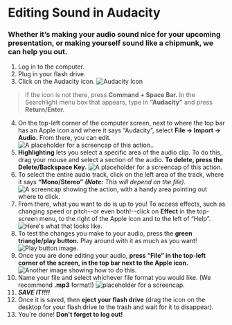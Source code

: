 # Editing Sound in Audacity
### Whether it’s making your audio sound nice for your upcoming presentation, or making yourself sound like a chipmunk, we can help you out.

1. Log in to the computer.
2. Plug in your flash drive.
3. Click on the Audacity icon. ![Audacity Icon](https://files.fosswire.com/2007/10/audacity.png)
>If the icon is not there, press __Command + Space Bar.__ In the Searchlight menu box that appears, type in __“Audacity”__ and press __Return/Enter.__
4. On the top-left corner of the computer screen, next to where the top bar has an Apple icon and where it says “Audacity”, select __File → Import → Audio.__ From there, you can edit.
![A placeholder for a screencap of this action.](https://drive.google.com/drive/folders/0B1ZEO2zLO2RxcEFWV2ZYclBXUGs).
5. **Highlighting** lets you select a specific area of the audio clip. To do this, drag your mouse and select a section of the audio. **To delete, press the Delete/Backspace Key.**
![A placeholder for a screencap of this action.](https://drive.google.com/file/d/0B1ZEO2zLO2RxbzdrbnJkQU5rTFE/view?usp=sharing)
6. To select the entire audio track, click on the left area of the track, where it says **“Mono/Stereo”** ***(Note:** This will depend on the file).*
![A screencap showing the action, with a handy area pointing out where to click.](https://drive.google.com/file/d/0B1ZEO2zLO2RxbmhReE9HR3V6MmM/view?usp=sharing)
7. From there, what you want to do is up to you! To access effects, such as changing speed or pitch--or even both!--click on **Effect** in the top-screen menu, to the right of the Apple icon and to the left of “Help”.
![Here's what that looks like.](https://drive.google.com/file/d/0B1ZEO2zLO2RxTDRIa0Zhd0wzc2M/view?usp=sharing)
8. To test the changes you make to your audio, press the **green triangle/play button.** Play around with it as much as you want!
![Play button image.](https://drive.google.com/file/d/0B1ZEO2zLO2RxZ3Z3NjhSR1F2OGM/view?usp=sharing)
9. Once you are done editing your audio, __press “File” in the top-left corner of the screen, in the top bar next to the Apple icon.__
![Another image showing how to do this.](https://drive.google.com/file/d/0B1ZEO2zLO2RxbUZmQXZibkZIYWs/view?usp=sharing)
10. Name your file and select whichever file format you would like. (We recommend **.mp3** format!) ![placeholder for a screencap.](https://drive.google.com/drive/folders/0B1ZEO2zLO2RxcEFWV2ZYclBXUGs)
11. **_SAVE IT!!!!_**
12. Once it is saved, then __eject your flash drive__ (drag the icon on the desktop for your flash drive to the trash and wait for it to disappear).
13. You're done! __Don't forget to log out!__